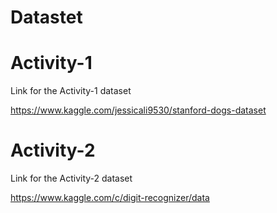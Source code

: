 # Datastet
# Activity-1
 Link for the Activity-1 dataset
 
https://www.kaggle.com/jessicali9530/stanford-dogs-dataset

# Activity-2
Link for the Activity-2 dataset

https://www.kaggle.com/c/digit-recognizer/data
